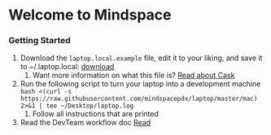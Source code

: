 # Welcome to Mindspace

### Getting Started

1. Download the `laptop.local.example` file, edit it to your liking, and save it to ~/.laptop.local:  [download](https://github.com/mindspacepdx/laptop/blob/master/misc/laptop.local.example)
    1. Want more information on what this file is? [Read about Cask](http://caskroom.io)
1. Run the following script to turn your laptop into a development machine `bash <(curl -s https://raw.githubusercontent.com/mindspacepdx/laptop/master/mac) 2>&1 | tee ~/Desktop/laptop.log`
    1. Follow all instructions that are printed
1. Read the DevTeam workflow doc [Read](https://github.com/mindspacepdx/documentation/blob/master/getting-started/workflow.md)
